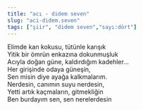 ```yaml
---
title: "acı - didem seven"
slug: "aci-didem.seven"
tags: ["şiir", "didem seven","sayı:dört"]
---
```

Elimde kan kokusu, tütünle karışık  
Yitik bir ömrün enkazına dokunmuşluk\
Acıyla doğan güne, kaldırdığım kadehler...\
Her girişinde odaya güneşin,\
Sen misin diye ayağa kalkmalarım.\
Nerdesin, canımın suyu nerdesin,\
Yetti artık kaçmaların, gitmekliğin\
Ben burdayım sen, sen nerelerdesin
